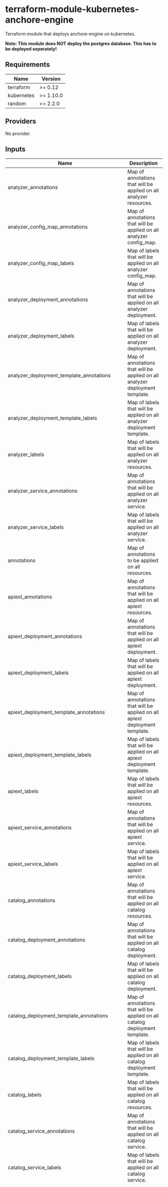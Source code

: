 # terraform-module-kubernetes-anchore-engine

Terraform module that deploys anchore-engine on kubernetes.

**Note: This module does NOT deploy the postgres database. This has to be deployed seperately!**

<!-- BEGINNING OF PRE-COMMIT-TERRAFORM DOCS HOOK -->
## Requirements

| Name | Version |
|------|---------|
| terraform | >= 0.12 |
| kubernetes | >= 1.10.0 |
| random | >= 2.2.0 |

## Providers

No provider.

## Inputs

| Name | Description | Type | Default | Required |
|------|-------------|------|---------|:--------:|
| analyzer\_annotations | Map of annotations that will be applied on all analyzer resources. | `map(string)` | `{}` | no |
| analyzer\_config\_map\_annotations | Map of annotations that will be applied on all analyzer config\_map. | `map(string)` | `{}` | no |
| analyzer\_config\_map\_labels | Map of labels that will be applied on all analyzer config\_map. | `map(string)` | `{}` | no |
| analyzer\_deployment\_annotations | Map of annotations that will be applied on all analyzer deployment. | `map(string)` | `{}` | no |
| analyzer\_deployment\_labels | Map of labels that will be applied on all analyzer deployment. | `map(string)` | `{}` | no |
| analyzer\_deployment\_template\_annotations | Map of annotations that will be applied on all analyzer deployment template. | `map(string)` | `{}` | no |
| analyzer\_deployment\_template\_labels | Map of labels that will be applied on all analyzer deployment template. | `map(string)` | `{}` | no |
| analyzer\_labels | Map of labels that will be applied on all analyzer resources. | `map(string)` | `{}` | no |
| analyzer\_service\_annotations | Map of annotations that will be applied on all analyzer service. | `map(string)` | `{}` | no |
| analyzer\_service\_labels | Map of labels that will be applied on all analyzer service. | `map(string)` | `{}` | no |
| annotations | Map of annotations to be applied on all resources. | `map(string)` | `{}` | no |
| apiext\_annotations | Map of annotations that will be applied on all apiext resources. | `map(string)` | `{}` | no |
| apiext\_deployment\_annotations | Map of annotations that will be applied on all apiext deployment. | `map(string)` | `{}` | no |
| apiext\_deployment\_labels | Map of labels that will be applied on all apiext deployment. | `map(string)` | `{}` | no |
| apiext\_deployment\_template\_annotations | Map of annotations that will be applied on all apiext deployment template. | `map(string)` | `{}` | no |
| apiext\_deployment\_template\_labels | Map of labels that will be applied on all apiext deployment template. | `map(string)` | `{}` | no |
| apiext\_labels | Map of labels that will be applied on all apiext resources. | `map(string)` | `{}` | no |
| apiext\_service\_annotations | Map of annotations that will be applied on all apiext service. | `map(string)` | `{}` | no |
| apiext\_service\_labels | Map of labels that will be applied on all apiext service. | `map(string)` | `{}` | no |
| catalog\_annotations | Map of annotations that will be applied on all catalog resources. | `map(string)` | `{}` | no |
| catalog\_deployment\_annotations | Map of annotations that will be applied on all catalog deployment. | `map(string)` | `{}` | no |
| catalog\_deployment\_labels | Map of labels that will be applied on all catalog deployment. | `map(string)` | `{}` | no |
| catalog\_deployment\_template\_annotations | Map of annotations that will be applied on all catalog deployment template. | `map(string)` | `{}` | no |
| catalog\_deployment\_template\_labels | Map of labels that will be applied on all catalog deployment template. | `map(string)` | `{}` | no |
| catalog\_labels | Map of labels that will be applied on all catalog resources. | `map(string)` | `{}` | no |
| catalog\_service\_annotations | Map of annotations that will be applied on all catalog service. | `map(string)` | `{}` | no |
| catalog\_service\_labels | Map of labels that will be applied on all catalog service. | `map(string)` | `{}` | no |
| common\_configuration | Configuration string that will be applied on all components | `string` | `"# Anchore Service Configuration File from ConfigMap\nservice_dir: /anchore_service\ntmp_dir: /analysis_scratch\nlog_level: INFO\nimage_analyze_timeout_seconds: 36000\ncleanup_images: true\nallow_awsecr_iam_auto: false\nhost_id: \"${ANCHORE_POD_NAME}\"\ninternal_ssl_verify: false\nauto_restart_services: false\n\nglobal_client_connect_timeout: 0\nglobal_client_read_timeout:    0\n\nmetrics:\n  enabled: false\n  auth_disabled: false\n\n# Configure what feeds to sync.\n# The sync will hit http://ancho.re/feeds, if any outbound firewall config needs to be set in your environment.\nfeeds:\n  sync_enabled: true\n  selective_sync:\n    # If enabled only sync specific feeds instead of all that are found.\n    enabled:    true\n    feeds:\n      github: true\n      # Vulnerabilities feed is the feed for distro cve sources (redhat, debian, ubuntu, oracle, alpine....)\n      vulnerabilities: true\n      # NVD Data is used for non-distro CVEs (jars, npm, etc) that are not packaged and released by distros as rpms, debs, etc\n      nvdv2: true\n      # Warning: enabling the package sync causes the service to require much\n      # more memory to do process the significant data volume. We recommend at least 4GB available for the container\n      packages: false\n      # Enabling vulndb syncs vulndb vulnerability data from an on-premise anchore enterprise feeds service. Please contact\n      # anchore support for finding out more about this service\n      vulndb: false\n      microsoft: false\n      # Sync github data if available for GHSA matches\n      github: true\n  client_url: \"https://ancho.re/v1/account/users"n  token_url: \"https://ancho.re/oauth/token"n  anonymous_user_username: anon@ancho.re\n  anonymous_user_password: pbiU2RYZ2XrmYQ\n  connection_timeout_seconds: 3\n  read_timeout_seconds:    180\ndefault_admin_password: ${ANCHORE_ADMIN_PASSWORD}\ndefault_admin_email: example@email.com\n\n# Locations for keys used for signing and encryption. Only one of 'secret' or 'public_key_path'/'private_key_path' needs to be set. If all are set then the keys take precedence over the secret value\n# Secret is for a shared secret and if set, all components in anchore should have the exact same value in their configs.\nkeys:\n  secret:\n\n# Configuring supported user authentication and credential management\nuser_authentication:\n    oauth:\n      enabled: false\n      default_token_expiration_seconds: 3600\n\n  # Set this to True to enable storing user passwords only as secure hashes in the db. This can dramatically increase CPU usage if you\n  # don't also use oauth and tokens for internal communications (which requires keys/secret to be configured    as well)\n  # WARNING: you should not change this after a system has been initialized    as it may cause a mismatch in existing passwords\n  hashed_passwords: false\n\ncredentials:\n  database:\n    db_connect: \"postgresql://${ANCHORE_DB_USER}:${ANCHORE_DB_PASSWORD}@${ANCHORE_DB_HOST}/${ANCHORE_DB_NAME}\"\n    db_connect_args:\n      timeout: 120\n      ssl: false\n    db_pool_size:    30\n    db_pool_max_overflow: 100\nservices:\n  apiext:\n    enabled: true\n    require_auth: true\n    endpoint_hostname: ${ANCHORE_APIEXT_SERVICE_NAME}\n    max_request_threads: 50\n    listen: 0.0.0.0\n    port: 80\n  analyzer:\n    enabled: true\n    require_auth: true\n    endpoint_hostname: ${ANCHORE_ANALYZER_SERVICE_NAME}\n    listen: 0.0.0.0\n    port: 80\n    max_request_threads: 50\n    cycle_timer_seconds: 1\n    cycle_timers:\n      image_analyzer: 5\n    max_threads: 1\n    analyzer_driver: 'nodocker'\n    layer_cache_enable: false\n    layer_cache_max_gigabytes: 0\n    enable_hints: false\n  catalog:\n    enabled: true\n    require_auth: true\n    endpoint_hostname: ${ANCHORE_CATALOG_SERVICE_NAME}\n    listen: 0.0.0.0\n    port: 80\n    max_request_threads: 50\n    cycle_timer_seconds: 1\n    cycle_timers:\n      # Interval to check for an update to a tag\n      image_watcher: 3600\n      # Interval to run a policy evaluation on images with the policy_eval subscription activated.\n      policy_eval: 3600\n      # Interval to run a vulnerability scan on images with the vuln_update subscription activated.\n      vulnerability_scan: 14400\n      # Interval at which the catalog looks for new work to put on the image analysis queue.\n      analyzer_queue: 1\n      # Interval notifications will be processed for state changes\n      notifications: 30\n      # Intervals    service state updates are polled for the system status\n      service_watcher: 15\n      # Interval between checks to repo for new tags\n      repo_watcher: 60\n    event_log:\n      notification:\n        enabled: false\n        level:\n        - error\n    archive:\n      compression:\n        enabled: true\n        min_size_kbytes: 100\n      storage_driver:\n        config: {}\n        name: db\n  simplequeue:\n    enabled: true\n    require_auth: true\n    endpoint_hostname: ${ANCHORE_SIMPLEQUEUE_SERVICE_NAME}\n    listen: 0.0.0.0\n    port: 80\n    max_request_threads: 50\n  policy_engine:\n    enabled: true\n    require_auth: true\n    max_request_threads: 50\n    endpoint_hostname: ${ANCHORE_POLICY_ENGINE_SERVICE_NAME}\n    listen: 0.0.0.0\n    port: 80\n    cycle_timer_seconds:    1\n    cycle_timers:\n      feed_sync: 14400\n      feed_sync_checker: 3600\n"` | no |
| configuration\_config\_map\_annotations | Map of annotations to be applied on the configuration config map. | `map(string)` | `{}` | no |
| configuration\_config\_map\_labels | Map of labels to be applied on the configuration config map. | `map(string)` | `{}` | no |
| database\_host | URL of the database to use. | `string` | n/a | yes |
| database\_name | Name of the database to use. | `string` | n/a | yes |
| database\_password | Password of the database to use. | `string` | n/a | yes |
| database\_user | User of the database to use. | `string` | n/a | yes |
| environment\_config\_map\_annotations | Map of annotations to be applied on the environment config map. | `map(string)` | `{}` | no |
| environment\_config\_map\_labels | Map of labels to be applied on the environment config map. | `map(string)` | `{}` | no |
| environment\_secret\_annotations | Map of annotations to be applied on the environment secret. | `map(string)` | `{}` | no |
| environment\_secret\_labels | Map of labels to be applied on the environment secret. | `map(string)` | `{}` | no |
| image | Docker image to use. | `string` | `"docker.io/anchore/anchore-engine"` | no |
| image\_version | Version of the docker image. | `string` | `"v0.8.2"` | no |
| labels | Map of labels to be applied on all resources. | `map(string)` | `{}` | no |
| name\_prefix | Prefix that will be used in resource names. | `string` | `"anchore-engine"` | no |
| namespace | Namespace in which the resources will be deployed. | `string` | `"default"` | no |
| policy\_engine\_annotations | Map of annotations that will be applied on all policy\_engine resources. | `map(string)` | `{}` | no |
| policy\_engine\_deployment\_annotations | Map of annotations that will be applied on all policy\_engine deployment. | `map(string)` | `{}` | no |
| policy\_engine\_deployment\_labels | Map of labels that will be applied on all policy\_engine deployment. | `map(string)` | `{}` | no |
| policy\_engine\_deployment\_template\_annotations | Map of annotations that will be applied on all policy\_engine deployment template. | `map(string)` | `{}` | no |
| policy\_engine\_deployment\_template\_labels | Map of labels that will be applied on all policy\_engine deployment template. | `map(string)` | `{}` | no |
| policy\_engine\_labels | Map of labels that will be applied on all policy\_engine resources. | `map(string)` | `{}` | no |
| policy\_engine\_service\_annotations | Map of annotations that will be applied on all policy\_engine service. | `map(string)` | `{}` | no |
| policy\_engine\_service\_labels | Map of labels that will be applied on all policy\_engine service. | `map(string)` | `{}` | no |
| simplequeue\_annotations | Map of annotations that will be applied on all simplequeue resources. | `map(string)` | `{}` | no |
| simplequeue\_deployment\_annotations | Map of annotations that will be applied on all simplequeue deployment. | `map(string)` | `{}` | no |
| simplequeue\_deployment\_labels | Map of labels that will be applied on all simplequeue deployment. | `map(string)` | `{}` | no |
| simplequeue\_deployment\_template\_annotations | Map of annotations that will be applied on all simplequeue deployment template. | `map(string)` | `{}` | no |
| simplequeue\_deployment\_template\_labels | Map of labels that will be applied on all simplequeue deployment template. | `map(string)` | `{}` | no |
| simplequeue\_labels | Map of labels that will be applied on all simplequeue resources. | `map(string)` | `{}` | no |
| simplequeue\_service\_annotations | Map of annotations that will be applied on all simplequeue service. | `map(string)` | `{}` | no |
| simplequeue\_service\_labels | Map of labels that will be applied on all simplequeue service. | `map(string)` | `{}` | no |

## Outputs

No output.

<!-- END OF PRE-COMMIT-TERRAFORM DOCS HOOK -->

## Versioning

This repository follows [Semantic Versioning 2.0.0](https://semver.org/)

## Commit Messages

This repository follows the [AFCMF](https://scm.dazzlingwrench.fxinnovation.com/fxinnovation-public/pre-commit-afcmf) commit message conventions.

## Git Hooks

This repository uses [pre-commit](https://pre-commit.com/) hooks.

### Usage

```
pre-commit install
pre-commit install -t commit-msg
```

## Changelog

This repository uses the `git-extras` package to generate the changelog file.

### Uage

```
git changelog -a -t x.y.z -p
```
